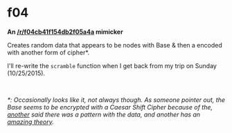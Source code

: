 # f04
__An [/r/f04cb41f154db2f05a4a](http://reddit.com/r/f04cb41f154db2f05a4a) mimicker__

Creates random data that appears to be nodes with Base & then a encoded with another form of cipher*.

I'll re-write the `scramble` function when I get back from my trip on Sunday (10/25/2015).

<br>

_*: Occasionally looks like it, not always though.  As someone pointer out, the Base seems to be encrypted with a Caesar Shift Cipher because of the, [another](https://www.reddit.com/r/f04cb41f154db2f05a4a/comments/379nwf/1432599890/cryxq61) said there was a pattern with the data, and another has an [amazing theory](https://www.reddit.com/r/Solving_f04cb/comments/3je1ir/one_message_broken/)._
